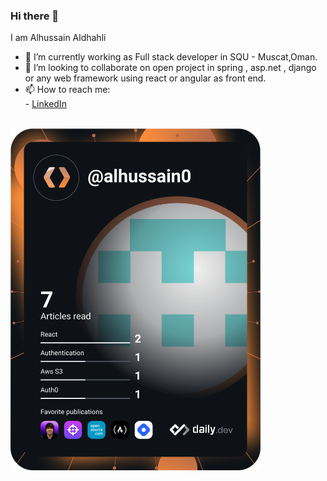 ### Hi there 👋


<!--
**alhussain0/alhussain0** is a ✨ _special_ ✨ repository because its `README.md` (this file) appears on your GitHub profile.

Here are some ideas to get you started:

- 🔭 I’m currently working on ...
- 🌱 I’m currently learning ...
- 👯 I’m looking to collaborate on ...
- 🤔 I’m looking for help with ...
- 💬 Ask me about ...
- 📫 How to reach me: ...
- 😄 Pronouns: ...
- ⚡ Fun fact: ...
-->
I am Alhussain Aldhahli

- 🔭 I’m currently working as Full stack developer in SQU - Muscat,Oman.
- 👯 I’m looking to collaborate on  open project in spring , asp.net , django or any web framework using react or angular as front end. 
- 📫 How to reach me: <br/>
      - <a href="https://www.linkedin.com/in/alhussain-aldhuhli-3394b413a/">LinkedIn</a>
<br/>
<a href="https://app.daily.dev/alhussain0"><img src="https://github.com/alhussain0/alhussain0/blob/main/devcard.svg" width="400" alt="AL hussain ALdhuhli's Dev Card"/></a>


